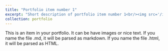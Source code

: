 ```yaml
---
title: "Portfolio item number 1"
excerpt: "Short description of portfolio item number 1<br/><img src='/images/project_plane-1.png'><br/><img src='/images/project_plane-2.png'>"
collection: portfolio
---
```


This is an item in your portfolio. It can be have images or nice text. If you name the file .md, it will be parsed as markdown. If you name the file .html, it will be parsed as HTML. 
